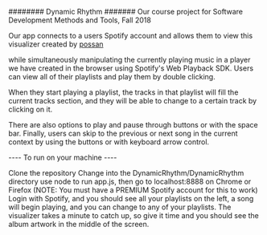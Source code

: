 ######## Dynamic Rhythm #######
Our course project for Software Development Methods and Tools, Fall 2018

Our app connects to a users Spotify account and allows them to view this visualizer created by [possan](
https://github.com/possan/webgl-spotify-connect-now-playing-screen-example)



while simultaneously manipulating the currently playing music in a player we have created in the browser 
using Spotify's Web Playback SDK. Users can view all of their playlists and play them by double clicking.

When they start playing a playlist, the tracks in that playlist will fill the current tracks section, and they will be able to 
change to a certain track by clicking on it. 

There are also options to play and pause through buttons or with the space bar.
Finally, users can skip to the previous or next song in the current context by using the buttons or with keyboard arrow control.


---- To run on your machine ----

Clone the repository
Change into the DynamicRhythm/DynamicRhythm directory
use node to run app.js, then go to localhost:8888 on Chrome or Firefox (NOTE: You must have a PREMIUM Spotify account for this to work)
Login with Spotify, and you should see all your playlists on the left, a song will begin playing, and you can change to any of your playlists.
The visualizer takes a minute to catch up, so give it time and you should see the album artwork in the middle of the screen.
